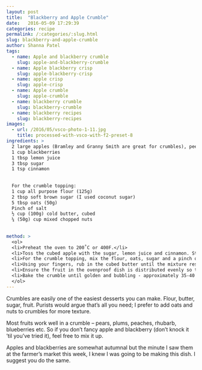 ```yaml
---
layout: post
title:  "Blackberry and Apple Crumble"
date:   2016-05-09 17:29:39
categories: recipe
permalink: /:categories/:slug.html
slug: blackberry-and-apple-crumble
author: Shanna Patel
tags: 
  - name: Apple and blackberry crumble
    slug: apple-and-blackberry-crumble
  - name: Apple blackberry crisp
    slug: apple-blackberry-crisp
  - name: apple crisp
    slug: apple-crisp
  - name: Apple crumble
    slug: apple-crumble
  - name: blackberry crumble
    slug: blackberry-crumble
  - name: blackberry recipes
    slug: blackberry-recipes
images: 
  - url: /2016/05/vsco-photo-1-11.jpg
    title: processed-with-vsco-with-f2-preset-8
ingredients: >
  2 large apples (Bramley and Granny Smith are great for crumbles), peeled, cored and cubed
  1 cup blackberries 
  1 tbsp lemon juice
  3 tbsp sugar 
  1 tsp cinnamon
  
  
  For the crumble topping: 
  1 cup all purpose flour (125g)
  2 tbsp soft brown sugar (I used coconut sugar) 
  5 tbsp oats (50g)
  Pinch of salt
  ½ cup (100g) cold butter, cubed 
  ¼ (50g) cup mixed chopped nuts 
  
  
method: >
  <ol>
  <li>Preheat the oven to 200˚C or 400F.</li>
  <li>Toss the cubed apple with the sugar, lemon juice and cinnamon. Stir through the blackberries, then scatter in an ovenproof dish.</li>
  <li>For the crumble topping, mix the flour, oats, sugar and a pinch of salt in a separate bowl.</li>
  <li>Using your fingers, rub in the cubed butter until the mixture resembles breadcrumbs. If there are some bigger chunks, that's fine. Stir through the chopped nuts.</li>
  <li>Ensure the fruit in the ovenproof dish is distributed evenly so that the crumble topping follows suit. Scatter the crumble on top of the fruit. Don't press it down.</li>
  <li>Bake the crumble until golden and bubbling - approximately 35-40 minutes.</li>
  </ol>
---
```

<p>Crumbles are easily one of the easiest desserts you can make. Flour, butter, sugar, fruit. Purists would argue that’s all you need; I prefer to add oats and nuts to crumbles for more texture.</p>
<p>Most fruits work well in a crumble – pears, plums, peaches, rhubarb, blueberries etc. So if you don’t fancy apple and blackberry (don’t knock it ’til you’ve tried it), feel free to mix it up.</p>
<p>Apples and blackberries are somewhat autumnal but the minute I saw them at the farmer’s market this week, I knew I was going to be making this dish. I suggest you do the same.</p>
<p> </p>

